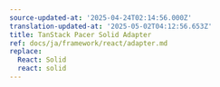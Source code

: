 ```yaml
---
source-updated-at: '2025-04-24T02:14:56.000Z'
translation-updated-at: '2025-05-02T04:12:56.653Z'
title: TanStack Pacer Solid Adapter
ref: docs/ja/framework/react/adapter.md
replace:
  React: Solid
  react: solid
---
```


